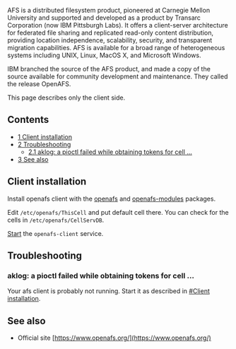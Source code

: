 AFS is a distributed filesystem product, pioneered at Carnegie Mellon University and supported and developed as a product by Transarc Corporation (now IBM Pittsburgh Labs). It offers a client-server architecture for federated file sharing and replicated read-only content distribution, providing location independence, scalability, security, and transparent migration capabilities. AFS is available for a broad range of heterogeneous systems including UNIX, Linux, MacOS X, and Microsoft Windows.

IBM branched the source of the AFS product, and made a copy of the source available for community development and maintenance. They called the release OpenAFS.

This page describes only the client side.

## Contents

*   [1 Client installation](#Client_installation)
*   [2 Troubleshooting](#Troubleshooting)
    *   [2.1 aklog: a pioctl failed while obtaining tokens for cell ...](#aklog:_a_pioctl_failed_while_obtaining_tokens_for_cell_...)
*   [3 See also](#See_also)

## Client installation

Install openafs client with the [openafs](https://aur.archlinux.org/packages/openafs/) and [openafs-modules](https://aur.archlinux.org/packages/openafs-modules/) packages.

Edit `/etc/openafs/ThisCell` and put default cell there. You can check for the cells in `/etc/openafs/CellServDB`.

[Start](/index.php/Start "Start") the `openafs-client` service.

## Troubleshooting

### aklog: a pioctl failed while obtaining tokens for cell ...

Your afs client is probably not running. Start it as described in [#Client installation](#Client_installation).

## See also

*   Official site [https://www.openafs.org/](https://www.openafs.org/)